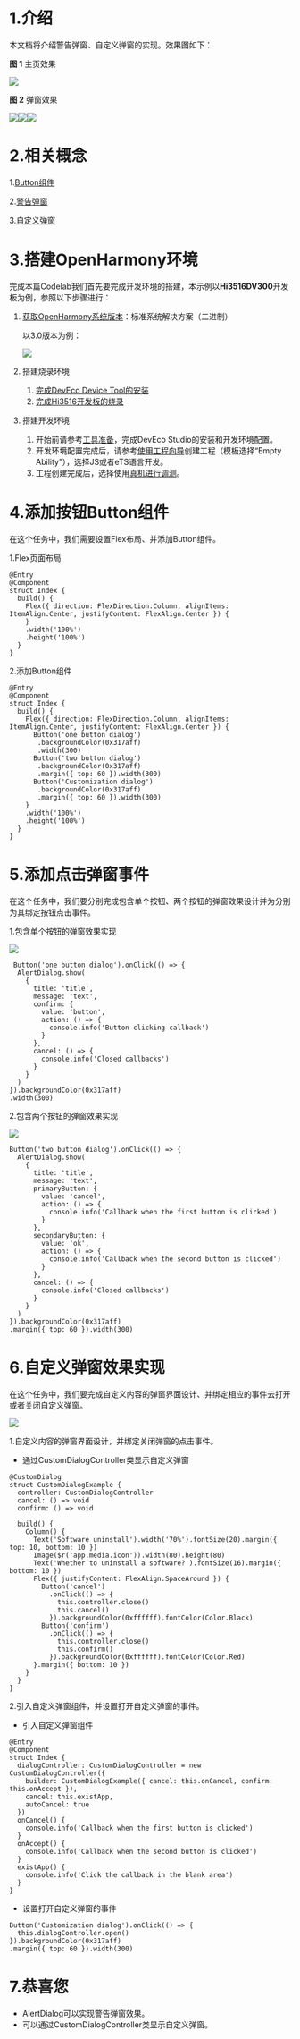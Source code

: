 # 1.介绍

本文档将介绍警告弹窗、自定义弹窗的实现。效果图如下：

**图 1**  主页效果<a name="fig36936213910"></a>  


![](figures/IMG_20211214_194906.jpg)

**图 2**  弹窗效果<a name="fig20465286404"></a>  


![](figures/IMG_20211214_194929.jpg)![](figures/IMG_20211214_194949.jpg)![](figures/IMG_20211214_195001.jpg)

# 2.相关概念

1.[Button组件](https://gitee.com/openharmony/docs/blob/master/zh-cn/application-dev/reference/arkui-js/js-components-basic-button.md)

2.[警告弹窗](https://gitee.com/openharmony/docs/blob/master/zh-cn/application-dev/reference/arkui-ts/ts-basic-components-button.md)

3.[自定义弹窗](https://gitee.com/openharmony/docs/blob/master/zh-cn/application-dev/reference/arkui-ts/ts-methods-custom-dialog-box.md)

# 3.搭建OpenHarmony环境

完成本篇Codelab我们首先要完成开发环境的搭建，本示例以**Hi3516DV300**开发板为例，参照以下步骤进行：

1. [获取OpenHarmony系统版本](https://gitee.com/openharmony/docs/blob/master/zh-cn/device-dev/get-code/sourcecode-acquire.md#%E8%8E%B7%E5%8F%96%E6%96%B9%E5%BC%8F3%E4%BB%8E%E9%95%9C%E5%83%8F%E7%AB%99%E7%82%B9%E8%8E%B7%E5%8F%96)：标准系统解决方案（二进制）

   以3.0版本为例：

   ![](figures/取版本.png)

2. 搭建烧录环境

   1.  [完成DevEco Device Tool的安装](https://gitee.com/openharmony/docs/blob/master/zh-cn/device-dev/quick-start/quickstart-ide-env-win.md)
   2.  [完成Hi3516开发板的烧录](https://gitee.com/openharmony/docs/blob/master/zh-cn/device-dev/quick-start/quickstart-ide-3516-burn.md)
3. 搭建开发环境
   1. 开始前请参考[工具准备](https://gitee.com/openharmony/docs/blob/master/zh-cn/application-dev/quick-start/start-overview.md#%E5%B7%A5%E5%85%B7%E5%87%86%E5%A4%87)，完成DevEco Studio的安装和开发环境配置。
   2. 开发环境配置完成后，请参考[使用工程向导](https://gitee.com/openharmony/docs/blob/master/zh-cn/application-dev/quick-start/start-with-ets-fa.md#%E5%88%9B%E5%BB%BAets%E5%B7%A5%E7%A8%8B)创建工程（模板选择“Empty Ability”），选择JS或者eTS语言开发。
   3. 工程创建完成后，选择使用[真机进行调测](https://gitee.com/openharmony/docs/blob/master/zh-cn/application-dev/quick-start/start-with-ets-fa.md#%E4%BD%BF%E7%94%A8%E7%9C%9F%E6%9C%BA%E8%BF%90%E8%A1%8C%E5%BA%94%E7%94%A8)。

# 4.添加按钮Button组件

在这个任务中，我们需要设置Flex布局、并添加Button组件。

1.Flex页面布局

```
@Entry
@Component
struct Index {
  build() {
    Flex({ direction: FlexDirection.Column, alignItems: ItemAlign.Center, justifyContent: FlexAlign.Center }) {
    }
    .width('100%')
    .height('100%')
  }
}
```

2.添加Button组件

```
@Entry
@Component
struct Index {
  build() {
    Flex({ direction: FlexDirection.Column, alignItems: ItemAlign.Center, justifyContent: FlexAlign.Center }) {
      Button('one button dialog')
       .backgroundColor(0x317aff)
       .width(300)
      Button('two button dialog')
       .backgroundColor(0x317aff)
       .margin({ top: 60 }).width(300)
      Button('Customization dialog')
       .backgroundColor(0x317aff)
       .margin({ top: 60 }).width(300)
    }
    .width('100%')
    .height('100%')
  }
}
```

# 5.添加点击弹窗事件

在这个任务中，我们要分别完成包含单个按钮、两个按钮的弹窗效果设计并为分别为其绑定按钮点击事件。

1.包含单个按钮的弹窗效果实现

![](figures/IMG_20211214_194929-0.jpg)

```
 Button('one button dialog').onClick(() => {
  AlertDialog.show(
	{
	  title: 'title',
	  message: 'text',
	  confirm: {
		value: 'button',
		action: () => {
		  console.info('Button-clicking callback')
		}
	  },
	  cancel: () => {
		console.info('Closed callbacks')
	  }
	}
  )
}).backgroundColor(0x317aff)
.width(300)
```

2.包含两个按钮的弹窗效果实现

![](figures/IMG_20211214_194949-1.jpg)

```
Button('two button dialog').onClick(() => {
  AlertDialog.show(
	{
	  title: 'title',
	  message: 'text',
	  primaryButton: {
		value: 'cancel',
		action: () => {
		  console.info('Callback when the first button is clicked')
		}
	  },
	  secondaryButton: {
		value: 'ok',
		action: () => {
		  console.info('Callback when the second button is clicked')
		}
	  },
	  cancel: () => {
		console.info('Closed callbacks')
	  }
	}
  )
}).backgroundColor(0x317aff)
.margin({ top: 60 }).width(300)
```

# 6.自定义弹窗效果实现

在这个任务中，我们要完成自定义内容的弹窗界面设计、并绑定相应的事件去打开或者关闭自定义弹窗。

![](figures/IMG_20211214_195001-2.jpg)

1.自定义内容的弹窗界面设计，并绑定关闭弹窗的点击事件。

-   通过CustomDialogController类显示自定义弹窗

```
@CustomDialog
struct CustomDialogExample {
  controller: CustomDialogController
  cancel: () => void
  confirm: () => void

  build() {
    Column() {
      Text('Software uninstall').width('70%').fontSize(20).margin({ top: 10, bottom: 10 })
      Image($r('app.media.icon')).width(80).height(80)
      Text('Whether to uninstall a software?').fontSize(16).margin({ bottom: 10 })
      Flex({ justifyContent: FlexAlign.SpaceAround }) {
        Button('cancel')
          .onClick(() => {
            this.controller.close()
            this.cancel()
          }).backgroundColor(0xffffff).fontColor(Color.Black)
        Button('confirm')
          .onClick(() => {
            this.controller.close()
            this.confirm()
          }).backgroundColor(0xffffff).fontColor(Color.Red)
      }.margin({ bottom: 10 })
    }
  }
}
```

2.引入自定义弹窗组件，并设置打开自定义弹窗的事件。

-   引入自定义弹窗组件

```
@Entry
@Component
struct Index {
  dialogController: CustomDialogController = new CustomDialogController({
    builder: CustomDialogExample({ cancel: this.onCancel, confirm: this.onAccept }),
    cancel: this.existApp,
    autoCancel: true
  })
  onCancel() {
    console.info('Callback when the first button is clicked')
  }
  onAccept() {
    console.info('Callback when the second button is clicked')
  }
  existApp() {
    console.info('Click the callback in the blank area')
  }
}

```

-   设置打开自定义弹窗的事件

```
Button('Customization dialog').onClick(() => {
  this.dialogController.open()
}).backgroundColor(0x317aff)
.margin({ top: 60 }).width(300)
```

# 7.恭喜您

-   AlertDialog可以实现警告弹窗效果。
-   可以通过CustomDialogController类显示自定义弹窗。